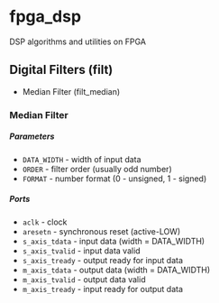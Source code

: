 # fpga_dsp
DSP algorithms and utilities on FPGA

## Digital Filters (filt)

* Median Filter (filt_median)

### Median Filter
##### Parameters
* `DATA_WIDTH` - width of input data
* `ORDER`      - filter order (usually odd number)
* `FORMAT`     - number format (0 - unsigned, 1 - signed)
##### Ports
* `aclk`          - clock
* `aresetn`       - synchronous reset (active-LOW)
* `s_axis_tdata`  - input data (width = DATA_WIDTH)
* `s_axis_tvalid` - input data valid
* `s_axis_tready` - output ready for input data
* `m_axis_tdata`  - output data (width = DATA_WIDTH)
* `m_axis_tvalid` - output data valid
* `m_axis_tready` - input ready for output data
